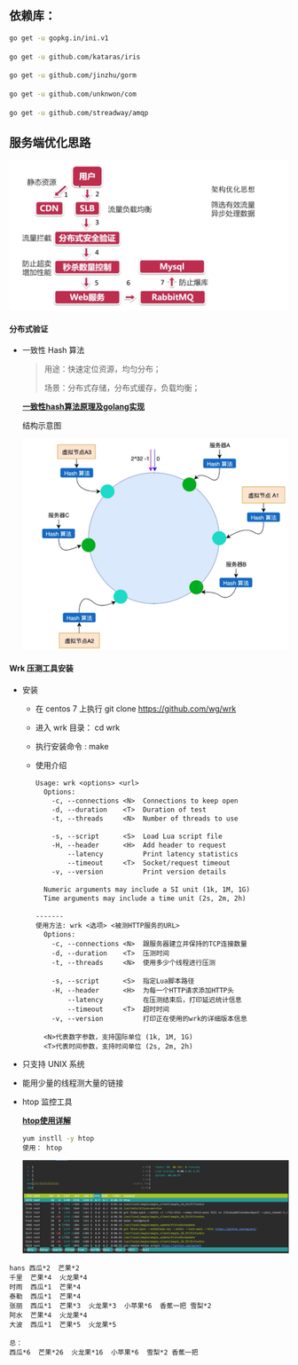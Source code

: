 ## 依赖库：

```sh
go get -u gopkg.in/ini.v1

go get -u github.com/kataras/iris

go get -u github.com/jinzhu/gorm 

go get -u github.com/unknwon/com

go get -u github.com/streadway/amqp
```



## 服务端优化思路

![image-20200512092901398](img/README/image-20200512092901398.png)

#### 分布式验证

- 一致性 Hash 算法

  > 用途：快速定位资源，均匀分布；
  >
  > 场景：分布式存储，分布式缓存，负载均衡；

  

  **[一致性hash算法原理及golang实现](https://segmentfault.com/a/1190000013533592)**

  

  结构示意图

  ![image-20200514143301254](img/README/image-20200514143301254.png)

#### Wrk 压测工具安装

- 安装

  - 在 centos 7 上执行 git clone https://github.com/wg/wrk

  - 进入 wrk 目录： cd wrk

  - 执行安装命令 : make

  - 使用介绍

    ```
    Usage: wrk <options> <url>                            
      Options:                                            
        -c, --connections <N>  Connections to keep open   
        -d, --duration    <T>  Duration of test           
        -t, --threads     <N>  Number of threads to use   
                                                          
        -s, --script      <S>  Load Lua script file       
        -H, --header      <H>  Add header to request      
            --latency          Print latency statistics   
            --timeout     <T>  Socket/request timeout     
        -v, --version          Print version details      
                                                          
      Numeric arguments may include a SI unit (1k, 1M, 1G)
      Time arguments may include a time unit (2s, 2m, 2h)
      
    -------
    使用方法: wrk <选项> <被测HTTP服务的URL>                            
      Options:                                            
        -c, --connections <N>  跟服务器建立并保持的TCP连接数量  
        -d, --duration    <T>  压测时间           
        -t, --threads     <N>  使用多少个线程进行压测   
                                                          
        -s, --script      <S>  指定Lua脚本路径       
        -H, --header      <H>  为每一个HTTP请求添加HTTP头      
            --latency          在压测结束后，打印延迟统计信息   
            --timeout     <T>  超时时间     
        -v, --version          打印正在使用的wrk的详细版本信息
                                                          
      <N>代表数字参数，支持国际单位 (1k, 1M, 1G)
      <T>代表时间参数，支持时间单位 (2s, 2m, 2h)
    
    ```

    

- 只支持 UNIX 系统

- 能用少量的线程测大量的链接

- htop 监控工具

  **[htop使用详解](https://www.cnblogs.com/yqsun/p/5396363.html)**

  ```sh
  yum instll -y htop
  使用： htop
  ```

  ![image-20200515160315108](img/README/image-20200515160315108.png)





```
hans 西瓜*2  芒果*2
千里  芒果*4  火龙果*4
时雨  西瓜*1  芒果*4
泰勒  西瓜*1  芒果*4
张丽  西瓜*1  芒果*3  火龙果*3  小苹果*6  香蕉一把 雪梨*2
阿水  芒果*4  火龙果*4
大波  西瓜*1  芒果*5  火龙果*5

总：
西瓜*6  芒果*26  火龙果*16  小苹果*6  雪梨*2 香蕉一把
```

